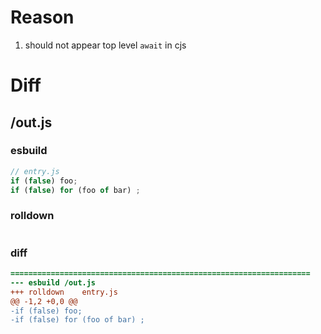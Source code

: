 # Reason
1. should not appear top level `await` in cjs
# Diff
## /out.js
### esbuild
```js
// entry.js
if (false) foo;
if (false) for (foo of bar) ;
```
### rolldown
```js

```
### diff
```diff
===================================================================
--- esbuild	/out.js
+++ rolldown	entry.js
@@ -1,2 +0,0 @@
-if (false) foo;
-if (false) for (foo of bar) ;

```